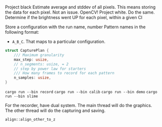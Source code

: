 Project black
Estimate average and stddev of all pixels. This means storing the data for each pixel. Not an issue. OpenCV!
Project white. Do the same.
Determine if the brightness went UP for each pixel, within a given CI

Store a configuration with the run name, number
Pattern names in the following format:
* `A_B_C`. That maps to a particular configuration.

```rust
struct CapturePlan {
    /// Maximum granularity
    max_step: usize,
    // n_segments: usize, = 2
    // step by power law for starters
    /// How many frames to record for each pattern
    n_samples: usize,
}
```

`cargo run --bin record`
`cargo run --bin calib`
`cargo run --bin demo`
`cargo run --bin slime`

For the recorder, have dual system. The main thread will do the graphics. The other thread will do the capturing and saving.

```
align::align_other_to_z
